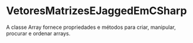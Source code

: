 # VetoresMatrizesEJaggedEmCSharp
A classe Array fornece propriedades e métodos para criar, manipular, procurar e ordenar arrays.
